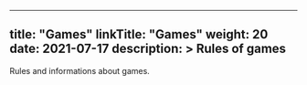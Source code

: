 
---
title: "Games"
linkTitle: "Games"
weight: 20
date: 2021-07-17
description: >
  Rules of games
---

Rules and informations about games.
